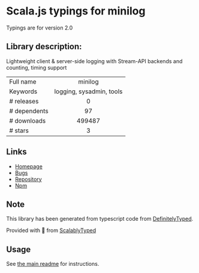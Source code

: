 
# Scala.js typings for minilog

Typings are for version 2.0

## Library description:
Lightweight client & server-side logging with Stream-API backends and counting, timing support

|                    |                 |
| ------------------ | :-------------: |
| Full name          | minilog |
| Keywords           | logging, sysadmin, tools |
| # releases         | 0 |
| # dependents       | 97 |
| # downloads        | 499487 |
| # stars            | 3 |

## Links
- [Homepage](https://github.com/mixu/minilog#readme)
- [Bugs](https://github.com/mixu/minilog/issues)
- [Repository](https://github.com/mixu/minilog)
- [Npm](https://www.npmjs.com/package/minilog)
    


## Note
This library has been generated from typescript code from [DefinitelyTyped](https://definitelytyped.org).

Provided with :purple_heart: from [ScalablyTyped](https://github.com/oyvindberg/ScalablyTyped)

## Usage
See [the main readme](../../readme.md) for instructions.


